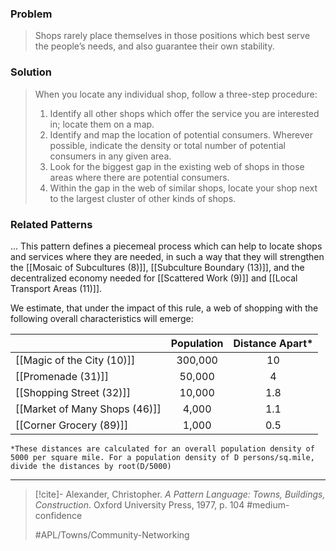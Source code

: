 ### Problem
>Shops rarely place themselves in those positions which best serve the people’s needs, and also guarantee their own stability.

### Solution
>When you locate any individual shop, follow a three-step procedure:
>1. Identify all other shops which offer the service you are interested in; locate them on a map.
>2. Identify and map the location of potential consumers. Wherever possible, indicate the density or total number of potential consumers in any given area.
>3. Look for the biggest gap in the existing web of shops in those areas where there are potential consumers.
>4. Within the gap in the web of similar shops, locate your shop next to the largest cluster of other kinds of shops.

### Related Patterns
... This pattern defines a piecemeal process which can help to locate shops and services where they are needed, in such a way that they will strengthen the [[Mosaic of Subcultures (8)]], [[Subculture Boundary (13)]], and the decentralized economy needed for [[Scattered Work (9)]] and [[Local Transport Areas (11)]].

We estimate, that under the impact of this rule, a web of shopping with the following overall characteristics will emerge:

|                               | Population | Distance Apart* |
|:----------------------------- |:----------:|:---------------:|
| [[Magic of the City (10)]]    |  300,000   |       10        |
| [[Promenade (31)]]            |   50,000   |        4        |
| [[Shopping Street (32)]]      |   10,000   |       1.8       | 
| [[Market of Many Shops (46)]] |   4,000    |       1.1       |
| [[Corner Grocery (89)]]       |   1,000    |       0.5       |

``*These distances are calculated for an overall population density of 5000 per square mile. For a population density of D persons/sq.mile, divide the distances by root(D/5000)
``

---
> [!cite]- Alexander, Christopher. _A Pattern Language: Towns, Buildings, Construction_. Oxford University Press, 1977, p. 104
> #medium-confidence 
> 
> #APL/Towns/Community-Networking 